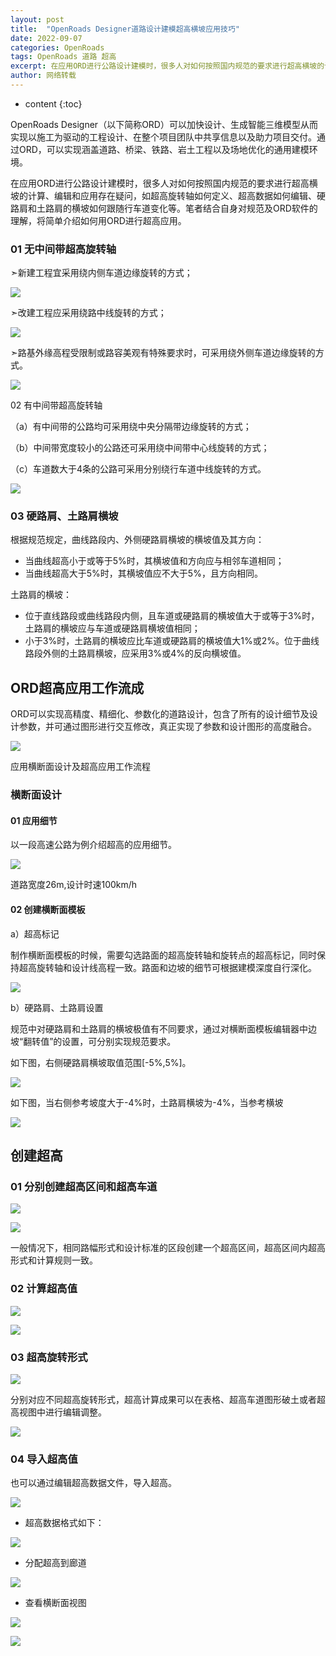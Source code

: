 ```yaml
---
layout: post
title:  "OpenRoads Designer道路设计建模超高横坡应用技巧"
date: 2022-09-07
categories: OpenRoads
tags: OpenRoads 道路 超高
excerpt: 在应用ORD进行公路设计建模时，很多人对如何按照国内规范的要求进行超高横坡的计算、编辑和应用存在疑问，如超高旋转轴如何定义、超高数据如何编辑、硬路肩和土路肩的横坡如何跟随行车道变化等。笔者结合自身对规范及ORD软件的理解，将简单介绍如何用ORD进行超高应用。
author: 网络转载
---
```

* content
{:toc}

OpenRoads Designer（以下简称ORD）可以加快设计、生成智能三维模型从而实现以施工为驱动的工程设计、在整个项目团队中共享信息以及助力项目交付。通过ORD，可以实现涵盖道路、桥梁、铁路、岩土工程以及场地优化的通用建模环境。

在应用ORD进行公路设计建模时，很多人对如何按照国内规范的要求进行超高横坡的计算、编辑和应用存在疑问，如超高旋转轴如何定义、超高数据如何编辑、硬路肩和土路肩的横坡如何跟随行车道变化等。笔者结合自身对规范及ORD软件的理解，将简单介绍如何用ORD进行超高应用。

### 01 无中间带超高旋转轴

➣新建工程宜采用绕内侧车道边缘旋转的方式；

![](/img/2022/2022-09-07-14-48-29.png)

➣改建工程应采用绕路中线旋转的方式；

![](/img/2022/2022-09-07-14-34-00.png)

➣路基外缘高程受限制或路容美观有特殊要求时，可采用绕外侧车道边缘旋转的方式。

![](/img/2022/2022-09-07-14-34-16.png)

02 有中间带超高旋转轴

（a）有中间带的公路均可采用绕中央分隔带边缘旋转的方式；

（b）中间带宽度较小的公路还可采用绕中间带中心线旋转的方式；

（c）车道数大于4条的公路可采用分别绕行车道中线旋转的方式。

![](/img/2022/2022-09-07-14-34-34.png)

### 03 硬路肩、土路肩横坡

根据规范规定，曲线路段内、外侧硬路肩横坡的横坡值及其方向：
- 当曲线超高小于或等于5%时，其横坡值和方向应与相邻车道相同；
- 当曲线超高大于5%时，其横坡值应不大于5%，且方向相同。

土路肩的横坡：
- 位于直线路段或曲线路段内侧，且车道或硬路肩的横坡值大于或等于3%时，土路肩的横坡应与车道或硬路肩横坡值相同；
- 小于3%时，土路肩的横坡应比车道或硬路肩的横坡值大1%或2%。位于曲线路段外侧的土路肩横坡，应采用3%或4%的反向横坡值。

## ORD超高应用工作流成 

ORD可以实现高精度、精细化、参数化的道路设计，包含了所有的设计细节及设计参数，并可通过图形进行交互修改，真正实现了参数和设计图形的高度融合。

![](/img/2022/2022-09-07-14-35-10.png)

应用横断面设计及超高应用工作流程 

### 横断面设计 

#### 01 应用细节

以一段高速公路为例介绍超高的应用细节。

![](/img/2022/2022-09-07-14-35-24.png)

道路宽度26m,设计时速100km/h

#### 02 创建横断面模板

a）超高标记

制作横断面模板的时候，需要勾选路面的超高旋转轴和旋转点的超高标记，同时保持超高旋转轴和设计线高程一致。路面和边坡的细节可根据建模深度自行深化。

![](/img/2022/2022-09-07-14-35-39.png)

b）硬路肩、土路肩设置

规范中对硬路肩和土路肩的横坡极值有不同要求，通过对横断面模板编辑器中边坡“翻转值”的设置，可分别实现规范要求。

如下图，右侧硬路肩横坡取值范围[-5%,5%]。

![](/img/2022/2022-09-07-14-35-57.png)

如下图，当右侧参考坡度大于-4%时，土路肩横坡为-4%，当参考横坡

![](/img/2022/2022-09-07-14-36-20.png)

## 创建超高

### 01 分别创建超高区间和超高车道

![](/img/2022/2022-09-07-14-36-56.png)

![](/img/2022/2022-09-07-14-37-08.png)

一般情况下，相同路幅形式和设计标准的区段创建一个超高区间，超高区间内超高形式和计算规则一致。

### 02 计算超高值

![](/img/2022/2022-09-07-14-37-21.png)

![](/img/2022/2022-09-07-14-37-35.png)

### 03 超高旋转形式

![](/img/2022/2022-09-07-14-37-51.png)

分别对应不同超高旋转形式，超高计算成果可以在表格、超高车道图形破土或者超高视图中进行编辑调整。

![](/img/2022/2022-09-07-14-38-27.png)

### 04 导入超高值

也可以通过编辑超高数据文件，导入超高。

![](/img/2022/2022-09-07-14-38-40.png)

- 超高数据格式如下：

![](/img/2022/2022-09-07-14-38-51.png) 

- 分配超高到廊道

![](/img/2022/2022-09-07-14-39-04.png)
 
- 查看横断面视图

![](/img/2022/2022-09-07-14-39-23.png)

![](/img/2022/2022-09-07-14-39-30.png)